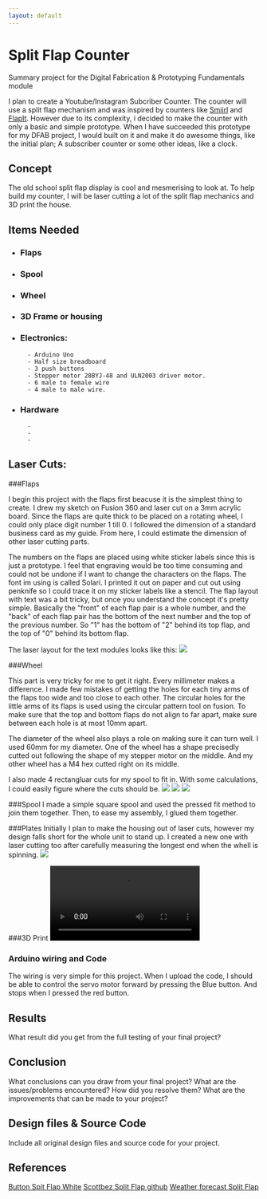 ```yaml
---
layout: default
---
```


# Split Flap Counter
Summary project for the Digital Fabrication & Prototyping Fundamentals module

I plan to create a Youtube/Instagram Subcriber Counter. The counter will use a split flap mechanism and was inspired by counters like [Smiirl](https://www.smiirl.com/en/store?gclid=EAIaIQobChMIvvTDg8Ls6gIVlH0rCh0ipgDZEAAYASAAEgKEMfD_BwE) and [FlapIt](https://www.flapit.com/). However due to its complexity, i decided to make the counter with only a basic and simple prototype. When I have succeeded this prototype for my DFAB project, I would built on it and make it do awesome things, like the initial plan; A subscriber counter or some other ideas, like a clock.


## Concept

The old school split flap display is cool and mesmerising to look at. To help build my counter, I will be laser cutting a lot of the split flap mechanics and 3D print the house.


## Items Needed

- ### Flaps
- ### Spool
- ### Wheel
- ### 3D Frame or housing
- ### Electronics:
		- Arduino Uno
		- Half size breadboard 
		- 3 push buttons
		- Stepper motor 28BYJ-48 and ULN2003 driver motor.
		- 6 male to female wire
		- 4 male to male wire.
- ### Hardware
		-
		-
		-

## Laser Cuts:
###Flaps

I begin this project with the flaps first beacuse it is the simplest thing to create. I drew my sketch on Fusion 360 and laser cut on a 3mm acrylic board. Since the flaps are quite thick to be placed on a rotating wheel, I could only place digit number 1 till 0. I followed the dimension of a standard business card as my guide. From here, I could estimate the dimension of other laser cutting parts.

The numbers on the flaps are placed using white sticker labels since this is just a prototype. I feel that engraving would be too time consuming and could not be undone if I want to change the characters on the flaps. The font im using is called Solari. I printed it out on paper and cut out using penknife so I could trace it on my sticker labels like a stencil. The flap layout with text was a bit tricky, but once you understand the concept it's pretty simple. Basically the "front" of each flap pair is a whole number, and the "back" of each flap pair has the bottom of the next number and the top of the previous number. So "1" has the bottom of "2" behind its top flap, and the top of "0" behind its bottom flap.

The laser layout for the text modules looks like this:
![](https://github.com/refrigerated/EP1000/blob/master/docs/images/Flaps%20number%20position.jpeg?raw=true)

###Wheel

This part is very tricky for me to get it right. Every millimeter makes a difference. I made few mistakes of getting the holes for each tiny arms of the flaps too wide and too close to each other. The circular holes for the little arms of its flaps is used using the circular pattern tool on fusion. To make sure that the top and bottom flaps do not align to far apart, make sure between each hole is at most 10mm apart. 

The diameter of the wheel also plays a role on making sure it can turn well. I used 60mm for my diameter. One of the wheel has a shape precisedly cutted out following the shape of my stepper motor on the middle. And my other wheel has a M4 hex cutted right on its middle.

I also made 4 rectangluar cuts for my spool to fit in. With some calculations, I could easily figure where the cuts should be.
![](https://github.com/refrigerated/EP1000/blob/master/docs/images/wheels%20with%20hex%20nut.jpeg?raw=true)
![](https://github.com/refrigerated/EP1000/blob/master/docs/images/left%20side%20of%20wheel%20with%20hex.jpeg?raw=true)
![](https://github.com/refrigerated/EP1000/blob/master/docs/images/insert%20extra%20thing.jpeg?raw=true)

###Spool
I made a simple square spool and used the pressed fit method to join them together. Then, to ease my assembly, I glued them together.


###Plates
Initially I plan to make the housing out of laser cuts, however my design falls short for the whole unit to stand up. I created a new one with laser cutting too after carefully measuring the longest end when the whell is spinning.
![](https://github.com/refrigerated/EP1000/blob/master/docs/images/original%20design%20of%20side%20housing.jpeg?raw=true)

###3D Print
![](https://github.com/refrigerated/EP1000/blob/master/docs/images/3d%20printing.....mp4)


### Arduino wiring and Code
The wiring is very simple for this project. When I upload the code, I should be able to control the servo motor forward by pressing the Blue button. And stops when I pressed the red button.



## Results

What result did you get from the full testing of your final project?

## Conclusion

What conclusions can you draw from your final project? What are the issues/problems encountered? How did you resolve them? What are the improvements that can be made to your project?

## Design files & Source Code

Include all original design files and source code for your project.

## References

[Button Spit Flap White](https://www.instructables.com/id/Split-Flap-Display/)
[Scottbez Split Flap github](https://github.com/scottbez1/splitflap)
[Weather forecast Split Flap](https://www.instructables.com/id/IoT-Split-flap-Weather-Forecast-Powered-by-XOD/)

